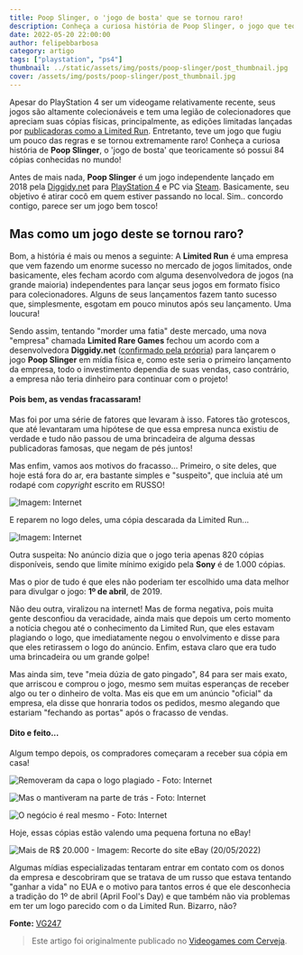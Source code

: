 ```yaml
---
title: Poop Slinger, o 'jogo de bosta' que se tornou raro!
description: Conheça a curiosa história de Poop Slinger, o jogo que teoricamente só possui 84 cópias conhecidas no mundo!
date: 2022-05-20 22:00:00
author: felipebbarbosa
category: artigo
tags: ["playstation", "ps4"]
thumbnail: ../static/assets/img/posts/poop-slinger/post_thumbnail.jpg
cover: /assets/img/posts/poop-slinger/post_thumbnail.jpg
---
```

Apesar do PlayStation 4 ser um videogame relativamente recente, seus jogos são altamente colecionáveis e tem uma legião de colecionadores que apreciam suas cópias físicas, principalmente, as edições limitadas lançadas por [publicadoras como a Limited Run](/limited-run-e-outras-publicadoras-de-jogos-limitados/). Entretanto, teve um jogo que fugiu um pouco das regras e se tornou extremamente raro! Conheça a curiosa história de **Poop Slinger**, o 'jogo de bosta' que teoricamente só possui 84 cópias conhecidas no mundo!

Antes de mais nada, **Poop Slinger** é um jogo independente lançado em 2018 pela [Diggidy.net](http://diggidy.net/poop-slinger/) para [PlayStation 4](https://store.playstation.com/pt-br/product/UP3995-CUSA12756_00-POOPSLINGER18PS4) e PC via [Steam](https://store.steampowered.com/app/849410/Poop_Slinger/). Basicamente, seu objetivo é atirar cocô em quem estiver passando no local. Sim.. concordo contigo, parece ser um jogo bem tosco!

## Mas como um jogo deste se tornou raro?

Bom, a história é mais ou menos a seguinte: A **Limited Run** é uma empresa que vem fazendo um enorme sucesso no mercado de jogos limitados, onde basicamente, eles fecham acordo com alguma desenvolvedora de jogos (na grande maioria) independentes  para lançar seus jogos em formato físico para colecionadores. Alguns de seus lançamentos fazem tanto sucesso que, simplesmente, esgotam em pouco minutos após seu lançamento. Uma loucura!

Sendo assim, tentando "morder uma fatia" deste mercado, uma nova "empresa" chamada **Limited Rare Games** fechou um acordo com a desenvolvedora **Diggidy.net** ([confirmado pela própria](http://diggidy.net/forums/viewtopic.php?f=7&t=607)) para lançarem o jogo **Poop Slinger** em mídia física e, como este seria o primeiro lançamento da empresa, todo o investimento dependia de suas vendas, caso contrário, a empresa não teria dinheiro para continuar com o projeto!

#### Pois bem, as vendas fracassaram!

Mas foi por uma série de fatores que levaram à isso. Fatores tão grotescos, que até levantaram uma hipótese de que essa empresa nunca existiu de verdade e tudo não passou de uma brincadeira de alguma dessas publicadoras famosas, que negam de pés juntos!

Mas enfim, vamos aos motivos do fracasso... Primeiro, o site deles, que hoje está fora do ar, era bastante simples e "suspeito", que incluia até um rodapé com *copyright* escrito em RUSSO!

![Imagem: Internet](/assets/img/posts/poop-slinger/limited_rare_site_poop_slinger.jpg)

E reparem no logo deles, uma cópia descarada da Limited Run...

![Imagem: Internet](/assets/img/posts/poop-slinger/limited_rare_limited_run_comparacao.jpg)

Outra suspeita: No anúncio dizia que o jogo teria apenas 820 cópias disponíveis, sendo que limite mínimo exigido pela **Sony** é de 1.000 cópias.

Mas o pior de tudo é que eles não poderiam ter escolhido uma data melhor para divulgar o jogo: **1º de abril**, de 2019.

Não deu outra, viralizou na internet! Mas de forma negativa, pois muita gente desconfiou da veracidade, ainda mais que depois um certo momento a notícia chegou até o conhecimento da Limited Run, que eles estavam plagiando o logo, que imediatamente negou o envolvimento e disse para que eles retirassem o logo do anúncio. Enfim, estava claro que era tudo uma brincadeira ou um grande golpe!

Mas ainda sim, teve "meia dúzia de gato pingado", 84 para ser mais exato, que arriscou e comprou o jogo, mesmo sem muitas esperanças de receber algo ou ter o dinheiro de volta. Mas eis que em um anúncio "oficial" da empresa, ela disse que honraria todos os pedidos, mesmo alegando que estariam "fechando as portas" após o fracasso de vendas.

#### Dito e feito...

Algum tempo depois, os compradores começaram a receber sua cópia em casa!

![Removeram da capa o logo plagiado - Foto: Internet](/assets/img/posts/poop-slinger/poop_slinger_front.jpg)

![Mas o mantiveram na parte de trás - Foto: Internet](/assets/img/posts/poop-slinger/poop_slinger_back.jpg)

![O negócio é real mesmo - Foto: Internet](/assets/img/posts/poop-slinger/poop_slinger_disc.jpg)

Hoje, essas cópias estão valendo uma pequena fortuna no eBay!

![Mais de R$ 20.000 - Imagem: Recorte do site eBay (20/05/2022)](/assets/img/posts/poop-slinger/poop_slinger_ebay.jpg)

Algumas mídias especializadas tentaram entrar em contato com os donos da empresa e descobriram que se tratava de um russo que estava tentando "ganhar a vida" no EUA e o motivo para tantos erros é que ele desconhecia a tradição do 1º de abril (April Fool's Day) e que também não via problemas em ter um logo parecido com o da Limited Run. Bizarro, não?

**Fonte:** [VG247](https://www.vg247.com/2019/04/24/rarest-ps4-game-poop-slinger/)

> Este artigo foi originalmente publicado no [Videogames com Cerveja](https://www.vgscomcerveja.com.br/post/poop-slinger-ps4).